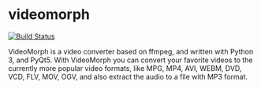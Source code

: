 # videomorph

[![Build Status](https://travis-ci.org/UnitedRPMs/videomorph.svg?branch=master)](https://travis-ci.org/UnitedRPMs/videomorph)


VideoMorph is a video converter based on ffmpeg, and written with Python 3, and PyQt5. With VideoMorph you can convert your favorite videos to the currently more popular video formats, like MPG, MP4, AVI, WEBM, DVD, VCD, FLV, MOV, OGV, and also extract the audio to a file with MP3 format.
